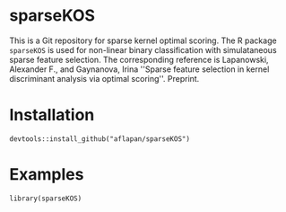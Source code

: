 # sparseKOS
This is a Git repository for sparse kernel optimal scoring. The R package `sparseKOS` is used for non-linear binary classification with simulataneous sparse feature selection. The corresponding reference is Lapanowski, Alexander F., and Gaynanova, Irina ''Sparse feature selection in kernel discriminant analysis via optimal scoring''. Preprint.

# Installation 
```
devtools::install_github("aflapan/sparseKOS")
```
# Examples

```
library(sparseKOS)
```
